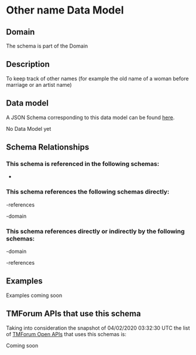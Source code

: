 # Other name Data Model

## Domain

The  schema is part of the  Domain

## Description

To keep track of other names (for example the old name of a woman before marriage or an artist name)

## Data model

A JSON Schema corresponding to this data model can be found
[here](https://github.com/tmforum-rand/schemas/blob/candidates/EngagedParty/OtherName.schema.json).

No Data Model yet

## Schema Relationships

### This schema is referenced in the following schemas:

-

### This schema references the following schemas directly:

-references

-domain

### This schema references directly or indirectly by the following schemas:

-domain

-references



## Examples

Examples coming soon

## TMForum APIs that use this schema

Taking into consideration the snapshot of 04/02/2020 03:32:30 UTC the list of [TMForum Open APIs](https://www.tmforum.org/open-apis/) that uses this schemas is:

Coming soon